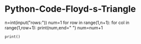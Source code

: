 # Python-Code-Floyd-s-Triangle
n=int(input("rows:"))
num=1
for row in range(1,n+1):
    for col in range(1,row+1):
        print(num,end=" ")
        num=num+1

    print()
